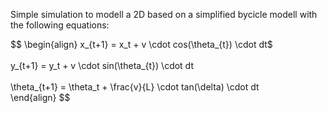 Simple simulation to modell a 2D based on a simplified bycicle modell with the following equations: <br />

$$
\begin{align}
x_{t+1} = x_t + v \cdot cos(\theta_{t}) \cdot dt$ <br />
<br />
y_{t+1} = y_t + v \cdot sin(\theta_{t}) \cdot dt <br />
<br />
\theta_{t+1} = \theta_t + \frac{v}{L} \cdot tan(\delta) \cdot dt <br />
\end{align}
$$



